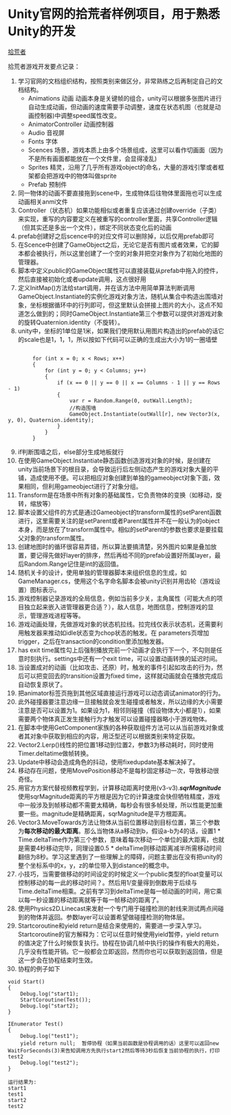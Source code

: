 # Unity官网的拾荒者样例项目，用于熟悉Unity的开发

[拾荒者](https://unity3d.com/learn/tutorials/s/2d-roguelike-tutorial)

拾荒者游戏开发要点记录：

1. 学习官网的文档组织结构，按照类别来做区分，非常熟练之后再制定自己的文档结构。
	- Animations 动画   动画本身是关键帧的组合，unity可以根据多张图片进行自动生成动画，但动画的速度需要手动调整，速度在状态机图（也就是动画控制器)中调整speed属性改变。
	- AnimatorController 动画控制器
	- Audio 音视屏
	- Fonts 字体
	- Scences 场景，游戏本质上由多个场景组成，这里可以看作切画面（因为不是所有画面都能放在一个文件里，会显得凌乱)
	- Sprites 精灵，沿用了几乎所有游戏object的命名，大量的游戏引擎或者框架都会把游戏中的物体叫做sprite
	- Prefab 预制件
2. 同一物体的动画不要直接拖到scene中，生成物体后往物体里面拖也可以生成动画相关anmi文件
3. Controller（状态机）如果功能相似或者重复应该通过创建override（子类）来实现，重写的内容要定义在被重写的controller里面，共享Controller逻辑（但其实还是多出一个文件），绑定不同状态变化后的动画
4. prefab创建好之后scence中的对应文件可以删除掉，以后仅用prefab即可
5. 在Scence中创建了GameObject之后，无论它是否有图片或者效果，它的脚本都会被执行，所以这里创建了一个空的对象并把空对象作为了初始化地图的管理器。
6. 脚本中定义public的GameObject属性可以直接装载从prefab中拖入的控件，然后直接被初始化或者update调用，这点很好用
7. 定义InitMap()方法给start调用，并在该方法中用简单算法判断调用GameObject.Instantiate的实例化游戏对象方法，随机从集合中构造出围墙对象，坐标根据循环中的行列即可，但这里默认会拼接上图片的大小，这点不知道怎么做到的；同时GameObject.Instantiate第三个参数可以提供对游戏对象的旋转Quaternion.identity（不旋转）。
8. unity中，坐标的1单位是1米，如果我们使用默认用图片构造出的prefab的话它的scale也是1，1，1，所以按如下代码可以正确的生成出大小为1的一圈墙壁

```

        for (int x = 0; x < Rows; x++)
        {
            for (int y = 0; y < Columns; y++)
            {
                if (x == 0 || y == 0 || x == Columns - 1 || y == Rows - 1)
                {
                    var r = Random.Range(0, outWall.Length);
                    //构造围墙
                    GameObject.Instantiate(outWall[r], new Vector3(x, y, 0), Quaternion.identity);
                }
            }
        }
```

9. if判断围墙之后，else部分生成地板就行
10. 在使用GameObject.Instantiate静态函数创造游戏对象的时候，是创建在unity当前场景下的根目录，会导致运行后左侧动态产生的游戏对象大量的平铺，造成使用不便。可以把相应对象创建到单独的gameobject对象下面，效果相同，但利用gameobject进行了对象分组。
11. Transform是在场景中所有对象的基础属性，它负责物体的变换（如移动，旋转，缩放等）
12. 脚本设置父组件的方式是通过Gameobject的transform属性的setParent函数进行，这里需要关注的是setParent或者Parent属性并不在一般认为的object本身，而是放在了transform属性中。相似的setParent的参数也要求是要挂载父对象的transform属性。
13. 创建地图时的循环很容易弄错，所以算法要搞清楚，另外图片如果是叠加放置，要记得先做好layer的排序，然后再给不同的prefab设置好所属layer，最后Random.Range记住是int的返回值。
14. 随机关卡的设计，使用单独的管理器脚本来组织信息的生成，如GameManager.cs，使用这个名字命名脚本会被unity识别并用齿轮（游戏设置）图标表示。
15. 游戏控制器记录游戏的全局信息，例如当前多少关，主角属性（可能大点的项目独立起来嵌入进管理器更合适？），敌人信息，地图信息，控制游戏的显示，管理游戏进程等等。
16. 游戏动画处理，先做游戏对象的状态机拉线。拉完线仅表示状态机，还需要利用触发器来推动如idle状态变为chop状态的触发。在
parameters页增加trigger，之后在transaction的condition里添加触发器。
17. has exit time属性勾上后强制播放完前一个动画才会执行下一个，不勾则是任意时刻执行。settings中还有一个exit time，可以设置动画转换的延迟时间。
18. 当设置成对的动画（比如攻击、还原）时，触发的事件引起如攻击的行为，然后可以把变回去的transition设置为fixed time，这样就动画就会在播放完成后自动恢复原状了。
19. 把animator标签页拖到其他区域直接运行游戏可以动态调试animator的行为。
20. 此外碰撞器要注意边缘一旦接触就会发生碰撞或者触发，所以边缘的大小需要注意是否可以设置为1。如果设为1，相邻则碰撞（假设物体大小都是1），如果需要两个物体真正发生接触行为才触发可以设置碰撞器略小于游戏物体。
21. 在脚本中使用GetComponent家族的各种获取组件方法可以从当前游戏对象或者其对象中获取到相应的内容，用泛型还可以根据类别来特定获取。
22. Vector2.Lerp()线性的把位置1移动到位置2，参数3为移动耗时，同时使用Timer.deltatime做帧转换。
23. Update中移动会造成角色的抖动，使用fixedupdate基本解决掉了。
24. 移动存在问题，使用MovePosition移动不是每秒固定移动一次，导致移动很奇怪。
25. 用官方方案代替视频教程学到，计算移动距离时使用(v3-v3).***sqrMagnitude*** 使用sqrMagnitude距离的平方根是因为它的计算速度会快但牺牲精度，游戏中一般涉及到帧移动都不需要太精确，每秒会有很多帧处理，所以性能更加重要一些。magnitude是精确距离，sqrMagnitude是平方根距离。
26. Vector3.MoveTowards方法让物体从当前位置移动到目标位置，第三个参数为**每次移动的最大距离**。那么当物体从a移动到b，假设a-b为4的话，设置1 * Time.deltaTime作为第三个参数，意味着每次移动一个单位的最大距离，也就是需要4秒移动完毕，同理设置0.5 * deltaTime则移动距离减半所需移动时间翻倍为8秒。学习这里遇到了一些理解上的障碍，问题主要出在没有把unity的整个坐标系中的x，y，z的单位带入到distance的概念中。
27. 小技巧，当需要做移动的时间设定的时候定义一个public类型的float变量可以控制移动的每一此的移动时间？。然后用1/变量得到倒数用于后续与Time.deltaTime相乘。之前有学习到deltaTime是每一帧动画的时间，用它乘以每一秒设置的移动距离就等于每一帧移动的距离了。
28. 使用Physics2D.Linecast来发射一个专门用于碰撞检测的射线来测试两点间碰到的物体并返回。参数layer可以设置希望做碰撞检测的物体层。
29. Startcoroutine和yield return是结合来使用的，需要进一步深入学习。Startcoroutine的官方解释为：它可以任意时候使用yield暂停，yield return的值决定了什么时候恢复执行。协程在协调几帧中执行的操作有极大的用处，几乎没有性能开销。它一般都会立即返回，然而你也可以获取到返回值，但是这一步会在协程结束时生效。
30. 协程的例子如下
```
void Start()
{
    Debug.log("start1);
    StartCoroutine(Test());
    Debug.log("start2);
}

IEnumerator Test()
{
    Debug.log("test1");
    yield return null;  暂停协程（如果当前函数是协程调用的话）这里可以返回new WaitForSeconds(3)来告知调用方先执行start2然后等待3秒后恢复当前协程的执行，打印test2
    Debug.log("test2");
}

运行结果为:
start1
test1
start2
test2
```